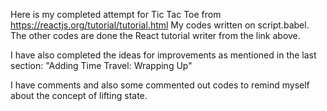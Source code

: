 Here is my completed attempt for Tic Tac Toe from https://reactjs.org/tutorial/tutorial.html
My codes written on script.babel. The other codes are done the React tutorial writer from the link above.

I have also completed the ideas for improvements as mentioned in the last section: "Adding Time Travel: Wrapping Up"

I have comments and also some commented out codes to remind myself about the concept of lifting state.
